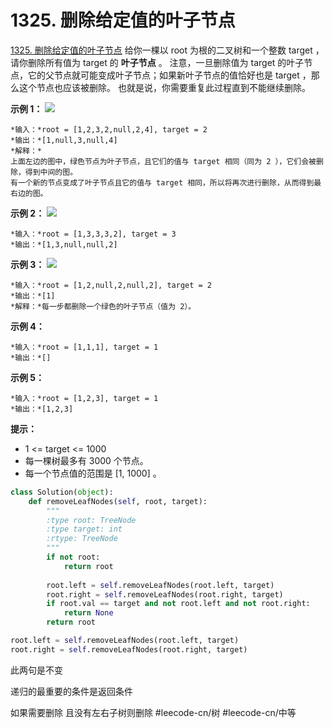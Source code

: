 # 1325. 删除给定值的叶子节点
  [1325. 删除给定值的叶子节点](https://leetcode-cn.com/problems/delete-leaves-with-a-given-value/) 
给你一棵以 root 为根的二叉树和一个整数 target ，请你删除所有值为 target 的 **叶子节点** 。
注意，一旦删除值为 target 的叶子节点，它的父节点就可能变成叶子节点；如果新叶子节点的值恰好也是 target ，那么这个节点也应该被删除。
也就是说，你需要重复此过程直到不能继续删除。
 
**示例 1：**
**![](1325.%20%E5%88%A0%E9%99%A4%E7%BB%99%E5%AE%9A%E5%80%BC%E7%9A%84%E5%8F%B6%E5%AD%90%E8%8A%82%E7%82%B9/sample_1_1684.png)**
```
*输入：*root = [1,2,3,2,null,2,4], target = 2
*输出：*[1,null,3,null,4]
*解释：*
上面左边的图中，绿色节点为叶子节点，且它们的值与 target 相同（同为 2 ），它们会被删除，得到中间的图。
有一个新的节点变成了叶子节点且它的值与 target 相同，所以将再次进行删除，从而得到最右边的图。
```
**示例 2：**
**![](1325.%20%E5%88%A0%E9%99%A4%E7%BB%99%E5%AE%9A%E5%80%BC%E7%9A%84%E5%8F%B6%E5%AD%90%E8%8A%82%E7%82%B9/sample_2_1684.png)**
```
*输入：*root = [1,3,3,3,2], target = 3
*输出：*[1,3,null,null,2]
```
**示例 3：**
**![](1325.%20%E5%88%A0%E9%99%A4%E7%BB%99%E5%AE%9A%E5%80%BC%E7%9A%84%E5%8F%B6%E5%AD%90%E8%8A%82%E7%82%B9/sample_3_1684.png)**
```
*输入：*root = [1,2,null,2,null,2], target = 2
*输出：*[1]
*解释：*每一步都删除一个绿色的叶子节点（值为 2）。
```
**示例 4：**
```
*输入：*root = [1,1,1], target = 1
*输出：*[]
```
**示例 5：**
```
*输入：*root = [1,2,3], target = 1
*输出：*[1,2,3]
```
 
**提示：**
* 1 <= target <= 1000
* 每一棵树最多有 3000 个节点。
* 每一个节点值的范围是 [1, 1000] 。
```python
class Solution(object):
    def removeLeafNodes(self, root, target):
        """
        :type root: TreeNode
        :type target: int
        :rtype: TreeNode
        """
        if not root:
            return root
        
        root.left = self.removeLeafNodes(root.left, target)
        root.right = self.removeLeafNodes(root.right, target)
        if root.val == target and not root.left and not root.right:
            return None
        return root
```

```python
root.left = self.removeLeafNodes(root.left, target)
root.right = self.removeLeafNodes(root.right, target)
```
此两句是不变

递归的最重要的条件是返回条件

如果需要删除 且没有左右子树则删除
#leecode-cn/树 #leecode-cn/中等